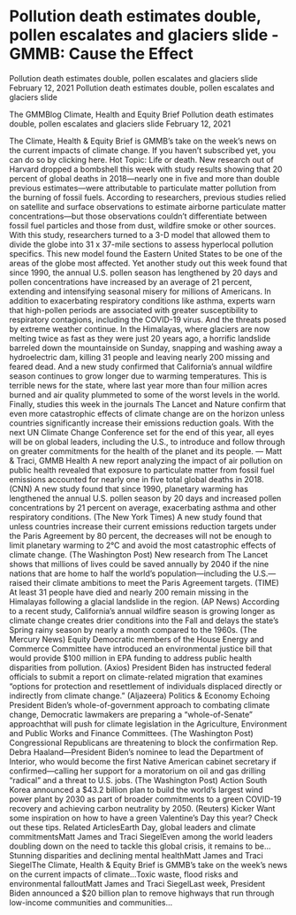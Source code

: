 # Pollution death estimates double, pollen escalates and glaciers slide - GMMB: Cause the Effect


Pollution death estimates double, pollen escalates and glaciers slide
February 12, 2021
Pollution death estimates double, pollen escalates and glaciers slide
 
The GMMBlog
Climate, Health and Equity Brief Pollution death estimates double, pollen escalates and glaciers slide
February 12, 2021
 
The Climate, Health & Equity Brief is GMMB’s take on the week’s news on the current impacts of climate change. If you haven’t subscribed yet, you can do so by clicking here.
Hot Topic: Life or death. New research out of Harvard dropped a bombshell this week with study results showing that 20 percent of global deaths in 2018—nearly one in five and more than double previous estimates—were attributable to particulate matter pollution from the burning of fossil fuels.
According to researchers, previous studies relied on satellite and surface observations to estimate airborne particulate matter concentrations—but those observations couldn’t differentiate between fossil fuel particles and those from dust, wildfire smoke or other sources. With this study, researchers turned to a 3-D model that allowed them to divide the globe into 31 x 37-mile sections to assess hyperlocal pollution specifics. This new model found the Eastern United States to be one of the areas of the globe most affected.
Yet another study out this week found that since 1990, the annual U.S. pollen season has lengthened by 20 days and pollen concentrations have increased by an average of 21 percent, extending and intensifying seasonal misery for millions of Americans. In addition to exacerbating respiratory conditions like asthma, experts warn that high-pollen periods are associated with greater susceptibility to respiratory contagions, including the COVID-19 virus.
And the threats posed by extreme weather continue. In the Himalayas, where glaciers are now melting twice as fast as they were just 20 years ago, a horrific landslide barreled down the mountainside on Sunday, snapping and washing away a hydroelectric dam, killing 31 people and leaving nearly 200 missing and feared dead. And a new study confirmed that California’s annual wildfire season continues to grow longer due to warming temperatures. This is terrible news for the state, where last year more than four million acres burned and air quality plummeted to some of the worst levels in the world.
Finally, studies this week in the journals The Lancet and Nature confirm that even more catastrophic effects of climate change are on the horizon unless countries significantly increase their emissions reduction goals. With the next UN Climate Change Conference set for the end of this year, all eyes will be on global leaders, including the U.S., to introduce and follow through on greater commitments for the health of the planet and its people.
— Matt & Traci, GMMB
Health
A new report analyzing the impact of air pollution on public health revealed that exposure to particulate matter from fossil fuel emissions accounted for nearly one in five total global deaths in 2018. (CNN)
A new study found that since 1990, planetary warming has lengthened the annual U.S. pollen season by 20 days and increased pollen concentrations by 21 percent on average, exacerbating asthma and other respiratory conditions. (The New York Times)
A new study found that unless countries increase their current emissions reduction targets under the Paris Agreement by 80 percent, the decreases will not be enough to limit planetary warming to 2°C and avoid the most catastrophic effects of climate change. (The Washington Post)
New research from The Lancet shows that millions of lives could be saved annually by 2040 if the nine nations that are home to half the world’s population—including the U.S.—raised their climate ambitions to meet the Paris Agreement targets. (TIME)
At least 31 people have died and nearly 200 remain missing in the Himalayas following a glacial landslide in the region. (AP News)
According to a recent study, California’s annual wildfire season is growing longer as climate change creates drier conditions into the Fall and delays the state’s Spring rainy season by nearly a month compared to the 1960s. (The Mercury News)
Equity
Democratic members of the House Energy and Commerce Committee have introduced an environmental justice bill that would provide $100 million in EPA funding to address public health disparities from pollution. (Axios)
President Biden has instructed federal officials to submit a report on climate-related migration that examines “options for protection and resettlement of individuals displaced directly or indirectly from climate change.” (Aljazeera)
Politics & Economy
Echoing President Biden’s whole-of-government approach to combating climate change, Democratic lawmakers are preparing a “whole-of-Senate” approachthat will push for climate legislation in the Agriculture, Environment and Public Works and Finance Committees. (The Washington Post)
Congressional Republicans are threatening to block the confirmation Rep. Debra Haaland—President Biden’s nominee to lead the Department of Interior, who would become the first Native American cabinet secretary if confirmed—calling her support for a moratorium on oil and gas drilling “radical” and a threat to U.S. jobs. (The Washington Post)
Action
South Korea announced a $43.2 billion plan to build the world’s largest wind power plant by 2030 as part of broader commitments to a green COVID-19 recovery and achieving carbon neutrality by 2050. (Reuters)
Kicker
Want some inspiration on how to have a green Valentine’s Day this year? Check out these tips.
Related ArticlesEarth Day, global leaders and climate commitmentsMatt James and Traci SiegelEven among the world leaders doubling down on the need to tackle this global crisis, it remains to be…Stunning disparities and declining mental healthMatt James and Traci SiegelThe Climate, Health & Equity Brief is GMMB’s take on the week’s news on the current impacts of climate…Toxic waste, flood risks and environmental falloutMatt James and Traci SiegelLast week, President Biden announced a $20 billion plan to remove highways that run through low-income communities and communities…
